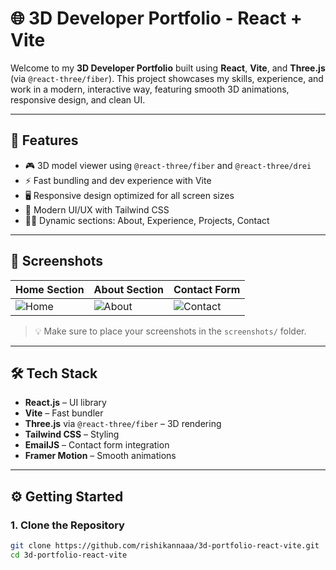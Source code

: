# 🌐 3D Developer Portfolio - React + Vite

Welcome to my **3D Developer Portfolio** built using **React**, **Vite**, and **Three.js** (via `@react-three/fiber`). This project showcases my skills, experience, and work in a modern, interactive way, featuring smooth 3D animations, responsive design, and clean UI.

---

## 🚀 Features

- 🎮 3D model viewer using `@react-three/fiber` and `@react-three/drei`
- ⚡ Fast bundling and dev experience with Vite
- 🖥️ Responsive design optimized for all screen sizes
- 🎨 Modern UI/UX with Tailwind CSS
- 🧑‍💻 Dynamic sections: About, Experience, Projects, Contact

---

## 📸 Screenshots

| Home Section | About Section | Contact Form |
|--------------|----------------|--------------|
| ![Home](./screenshots/home.png) | ![About](./screenshots/about.png) | ![Contact](./screenshots/contact.png) |

> 💡 Make sure to place your screenshots in the `screenshots/` folder.

---

## 🛠️ Tech Stack

- **React.js** – UI library  
- **Vite** – Fast bundler  
- **Three.js** via `@react-three/fiber` – 3D rendering  
- **Tailwind CSS** – Styling  
- **EmailJS** – Contact form integration  
- **Framer Motion** – Smooth animations  

---

## ⚙️ Getting Started

### 1. Clone the Repository

```bash
git clone https://github.com/rishikannaaa/3d-portfolio-react-vite.git
cd 3d-portfolio-react-vite
